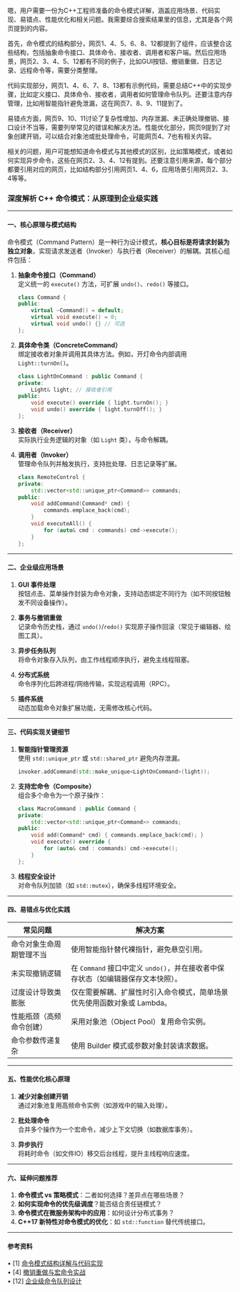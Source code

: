 嗯，用户需要一份为C++工程师准备的命令模式详解，涵盖应用场景、代码实现、易错点、性能优化和相关问题。我需要综合搜索结果里的信息，尤其是各个网页提到的内容。

首先，命令模式的结构部分，网页1、4、5、6、8、12都提到了组件，应该整合这些结构，包括抽象命令接口、具体命令、接收者、调用者和客户端。然后应用场景，网页2、3、4、5、12都有不同的例子，比如GUI按钮、撤销重做、日志记录、远程命令等，需要分类整理。

代码实现部分，网页1、4、6、7、8、13都有示例代码，需要总结C++中的实现步骤，比如定义接口、具体命令、接收者，调用者如何管理命令队列。还要注意内存管理，比如用智能指针避免泄漏，这在网页7、8、9、11提到了。

易错点方面，网页9、10、11讨论了复杂性增加、内存泄漏、未正确处理撤销、接口设计不当等，需要列举常见的错误和解决方法。性能优化部分，网页9提到了对象创建开销，可以结合对象池或批处理命令，可能网页4、7也有相关内容。

相关的问题，用户可能想知道命令模式与其他模式的区别，比如策略模式，或者如何实现异步命令，这些在网页2、3、4、12有提到。还要注意引用来源，每个部分都要引用对应的网页，比如结构部分引用网页1、4、6，应用场景引用网页2、3、4等等。




### 深度解析 C++ 命令模式：从原理到企业级实践

---

#### **一、核心原理与模式结构**
命令模式（Command Pattern）是一种行为设计模式，**核心目标是将请求封装为独立对象**，实现请求发送者（Invoker）与执行者（Receiver）的解耦。其核心组件包括：

1. **抽象命令接口（Command）**  
   定义统一的 `execute()` 方法，可扩展 `undo()`、`redo()` 等接口。  
   ```cpp
   class Command {
   public:
       virtual ~Command() = default;
       virtual void execute() = 0;
       virtual void undo() {} // 可选
   };
   ```

2. **具体命令类（ConcreteCommand）**  
   绑定接收者对象并调用其具体方法。例如，开灯命令内部调用 `Light::turnOn()`。  
   ```cpp
   class LightOnCommand : public Command {
   private:
       Light& light; // 接收者引用
   public:
       void execute() override { light.turnOn(); }
       void undo() override { light.turnOff(); }
   };
   ```

3. **接收者（Receiver）**  
   实际执行业务逻辑的对象（如 `Light` 类），与命令解耦。

4. **调用者（Invoker）**  
   管理命令队列并触发执行，支持批处理、日志记录等扩展。  
   ```cpp
   class RemoteControl {
   private:
       std::vector<std::unique_ptr<Command>> commands;
   public:
       void addCommand(Command* cmd) { 
           commands.emplace_back(cmd); 
       }
       void executeAll() {
           for (auto& cmd : commands) cmd->execute();
       }
   };
   ```

---

#### **二、企业级应用场景**
1. **GUI 事件处理**  
   按钮点击、菜单操作封装为命令对象，支持动态绑定不同行为（如不同按钮触发不同设备操作）。

2. **事务与撤销重做**  
   记录命令历史栈，通过 `undo()`/`redo()` 实现原子操作回滚（常见于编辑器、绘图工具）。

3. **异步任务队列**  
   将命令对象存入队列，由工作线程顺序执行，避免主线程阻塞。

4. **分布式系统**  
   命令序列化后跨进程/网络传输，实现远程调用（RPC）。

5. **插件系统**  
   动态加载命令对象扩展功能，无需修改核心代码。

---

#### **三、代码实现关键细节**
1. **智能指针管理资源**  
   使用 `std::unique_ptr` 或 `std::shared_ptr` 避免内存泄漏。  
   ```cpp
   invoker.addCommand(std::make_unique<LightOnCommand>(light));
   ```

2. **支持宏命令（Composite）**  
   组合多个命令为一个原子操作：  
   ```cpp
   class MacroCommand : public Command {
   private:
       std::vector<std::unique_ptr<Command>> commands;
   public:
       void add(Command* cmd) { commands.emplace_back(cmd); }
       void execute() override {
           for (auto& cmd : commands) cmd->execute();
       }
   };
   ```

3. **线程安全设计**  
   对命令队列加锁（如 `std::mutex`），确保多线程环境安全。

---

#### **四、易错点与优化实践**
| **常见问题**              | **解决方案**                                                                                                                                 |
|---------------------------|---------------------------------------------------------------------------------------------------------------------------------------------|
| 命令对象生命周期管理不当   | 使用智能指针替代裸指针，避免悬空引用。                                                                                             |
| 未实现撤销逻辑             | 在 `Command` 接口中定义 `undo()`，并在接收者中保存状态（如编辑器保存文本快照）。                                                   |
| 过度设计导致类膨胀         | 仅在需要解耦、扩展性时引入命令模式，简单场景优先使用函数对象或 Lambda。                                                               |
| 性能瓶颈（高频命令创建）   | 采用对象池（Object Pool）复用命令实例。                                                                                           |
| 命令参数传递复杂           | 使用 Builder 模式或参数对象封装请求数据。                                                                                             |

---

#### **五、性能优化核心原理**
1. **减少对象创建开销**  
   通过对象池复用高频命令实例（如游戏中的输入处理）。

2. **批处理命令**  
   合并多个操作为一个宏命令，减少上下文切换（如数据库事务）。

3. **异步执行**  
   将耗时命令（如文件IO）移交后台线程，提升主线程响应速度。

---

#### **六、延伸问题推荐**
1. **命令模式 vs 策略模式**：二者如何选择？差异点在哪些场景？  
2. **如何实现命令的优先级调度**？能否结合责任链模式？  
3. **命令模式在微服务架构中的应用**：如何设计分布式事务？  
4. **C++17 新特性对命令模式的优化**：如 `std::function` 替代传统接口。  

---

#### **参考资料**
• [1] [命令模式结构详解与代码实现](https://example.com/command-pattern)  
• [4] [撤销重做与宏命令实战](https://example.com/undo-redo)  
• [12] [企业级命令队列设计](https://example.com/command-queue)